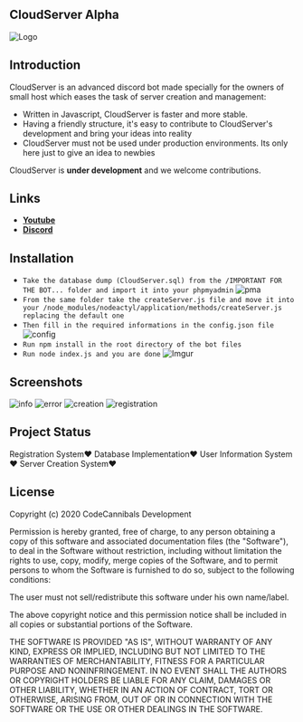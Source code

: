 ## CloudServer Alpha
![Logo](https://cdn.glitch.com/0986b721-128c-4726-9722-310dabfe979b%2FIMG_20200905_191320.png?v=1599318835051)

Introduction
-------------

CloudServer is an advanced discord bot made specially for the owners of small host which eases the task of server creation and management:

* Written in Javascript, CloudServer is faster and more stable.
* Having a friendly structure, it's easy to contribute to CloudServer's development and bring your ideas into reality
* CloudServer must not be used under production environments. Its only here just to give an idea to newbies

CloudServer is **under development** and we welcome contributions. 

Links
--------------------

* __[Youtube](https://m.youtube.com/channel/UChjN4G3gnyn8F7FUo-WRQpA)__
* __[Discord](https://discord.gg/KCuZQgA)__

Installation
-------------

- `Take the database dump (CloudServer.sql) from the /IMPORTANT FOR THE BOT... folder and import it into your phpmyadmin`
![pma](https://i.imgur.com/2pOK7xz.jpg)
- `From the same folder take the createServer.js file and move it into your /node_modules/nodeactyl/application/methods/createServer.js replacing the default one`
- `Then fill in the required informations in the config.json file`
![config](https://i.imgur.com/FK63p23.jpg)
- `Run npm install in the root directory of the bot files`
- `Run node index.js and you are done`
![Imgur](https://i.imgur.com/thE9b3Q.jpg)

Screenshots
-------------

![info](https://i.imgur.com/oVOT9H7.jpg)
![error](https://i.imgur.com/892GEIN.jpg)
![creation](https://i.imgur.com/OA0pJ4K.jpg)
![registration](https://i.imgur.com/vwMVOlE.jpg)

## Project Status
Registration System❤️
Database Implementation❤️
User Information System❤️
Server Creation System❤️

## License
Copyright (c) 2020 CodeCannibals Development

Permission is hereby granted, free of charge, to any person obtaining a copy
of this software and associated documentation files (the "Software"), to deal
in the Software without restriction, including without limitation the rights
to use, copy, modify, merge copies of the Software, and to permit persons to whom the Software is
furnished to do so, subject to the following conditions:

The user must not sell/redistribute this software under his own name/label.

The above copyright notice and this permission notice shall be included in all
copies or substantial portions of the Software.

THE SOFTWARE IS PROVIDED "AS IS", WITHOUT WARRANTY OF ANY KIND, EXPRESS OR
IMPLIED, INCLUDING BUT NOT LIMITED TO THE WARRANTIES OF MERCHANTABILITY,
FITNESS FOR A PARTICULAR PURPOSE AND NONINFRINGEMENT. IN NO EVENT SHALL THE
AUTHORS OR COPYRIGHT HOLDERS BE LIABLE FOR ANY CLAIM, DAMAGES OR OTHER
LIABILITY, WHETHER IN AN ACTION OF CONTRACT, TORT OR OTHERWISE, ARISING FROM,
OUT OF OR IN CONNECTION WITH THE SOFTWARE OR THE USE OR OTHER DEALINGS IN THE
SOFTWARE.
